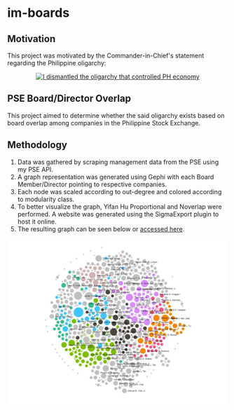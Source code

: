 # im-boards

## Motivation
This project was motivated by the Commander-in-Chief's statement regarding the Philippine oligarchy:
<p align="center">
<a href="http://www.youtube.com/watch?v=0btAPWEA_Cs&t=51s">
<img src="http://img.youtube.com/vi/0btAPWEA_Cs/0.jpg" alt="I dismantled the oligarchy that controlled PH economy"/></a></p>

## PSE Board/Director Overlap
This project aimed to determine whether the said oligarchy exists based on board overlap among companies in the Philippine Stock Exchange.

## Methodology
1. Data was gathered by scraping management data from the PSE using my PSE API.
2. A graph representation was generated using Gephi with each Board Member/Director pointing to respective companies.
3. Each node was scaled according to out-degree and colored according to modularity class.
4. To better visualize the graph, Yifan Hu Proportional and Noverlap were performed. A website was generated using the SigmaExport plugin to host it online.
5. The resulting graph can be seen below or [accessed here](https://kgreyy.github.io/stonks-miniprojects/im-boards/).

<p align="center">
<img src="https://github.com/kgreyy/stonks-miniprojects/blob/main/im-boards/PSE%20Board%20Director%20Overlap.JPG?raw=true" alt="Graph of PSE Board Director Overlap"/>
</p>
